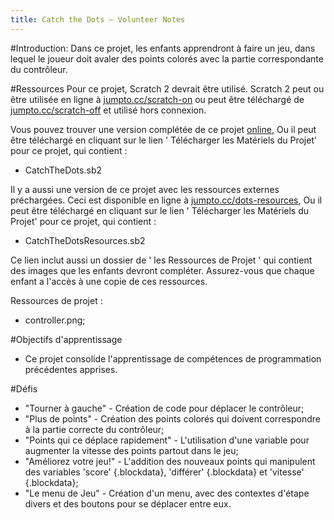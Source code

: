 ```yaml
---
title: Catch the Dots — Volunteer Notes
---
```


#Introduction:
Dans ce projet, les enfants apprendront à faire un jeu, dans lequel le joueur doit avaler des points colorés avec la partie correspondante du contrôleur.

#Ressources
Pour ce projet, Scratch 2 devrait être utilisé. Scratch 2 peut ou être utilisée en ligne à [jumpto.cc/scratch-on](http://jumpto.cc/scratch-on) ou peut être téléchargé de [jumpto.cc/scratch-off](http://jumpto.cc/scratch-off) et utilisé hors connexion.

Vous pouvez trouver une version complétée de ce projet <a href="http://scratch.mit.edu/projects/44942820/#editor">online</a>, Ou il peut être téléchargé en cliquant sur le lien ' Télécharger les Matériels du Projet' pour ce projet, qui contient :

+ CatchTheDots.sb2

Il y a aussi une version de ce projet avec les ressources externes préchargées. Ceci est disponible en ligne à [jumpto.cc/dots-resources](http://jumpto.cc/dots-resources), Ou il peut être téléchargé en cliquant sur le lien ' Télécharger les Matériels du Projet' pour ce projet, qui contient :

+ CatchTheDotsResources.sb2 

Ce lien inclut aussi un dossier de ' les Ressources de Projet ' qui contient des images que les enfants devront compléter. Assurez-vous que chaque enfant a l'accès à une copie de ces ressources.

Ressources de projet :
+ controller.png;

#Objectifs d'apprentissage
+ Ce projet consolide l'apprentissage de compétences de programmation précédentes apprises.

#Défis
+ "Tourner à gauche" - Création de code pour déplacer le contrôleur;
+ "Plus de points" - Création des points colorés qui doivent correspondre à la partie correcte du contrôleur;
+ "Points qui ce déplace rapidement" - L'utilisation d'une variable pour augmenter la vitesse des points partout dans le jeu;
+ "Améliorez votre jeu!" - L'addition des nouveaux points qui manipulent des variables 'score' {.blockdata}, 'différer' {.blockdata} et 'vitesse' {.blockdata};
+ "Le menu de Jeu" - Création d'un menu, avec des contextes d'étape divers et des boutons pour se déplacer entre eux.